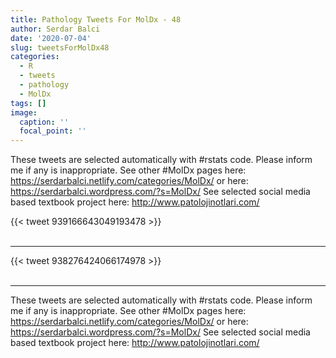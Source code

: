 ```yaml
---
title: Pathology Tweets For MolDx - 48
author: Serdar Balci
date: '2020-07-04'
slug: tweetsForMolDx48
categories:
  - R
  - tweets
  - pathology
  - MolDx
tags: []
image:
  caption: ''
  focal_point: ''
---
```



These tweets are selected automatically with #rstats code. Please inform me if any is inappropriate.
See other #MolDx pages here: https://serdarbalci.netlify.com/categories/MolDx/  or here: https://serdarbalci.wordpress.com/?s=MolDx/ 
See selected social media based textbook project here: http://www.patolojinotlari.com/

{{< tweet 939166643049193478 >}}
<br>
<br>
<hr>
{{< tweet 938276424066174978 >}}
<br>
<br>
<hr>


These tweets are selected automatically with #rstats code. Please inform me if any is inappropriate.
See other #MolDx pages here: https://serdarbalci.netlify.com/categories/MolDx/  or here: https://serdarbalci.wordpress.com/?s=MolDx/ 
See selected social media based textbook project here: http://www.patolojinotlari.com/
